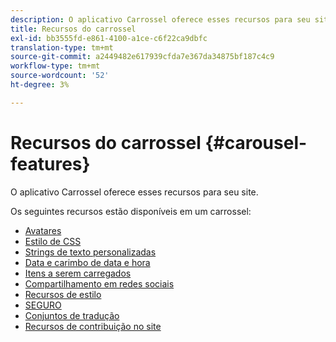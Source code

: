 ```yaml
---
description: O aplicativo Carrossel oferece esses recursos para seu site.
title: Recursos do carrossel
exl-id: bb3555fd-e861-4100-a1ce-c6f22ca9dbfc
translation-type: tm+mt
source-git-commit: a2449482e617939cfda7e367da34875bf187c4c9
workflow-type: tm+mt
source-wordcount: '52'
ht-degree: 3%

---
```


# Recursos do carrossel {#carousel-features}

O aplicativo Carrossel oferece esses recursos para seu site.

Os seguintes recursos estão disponíveis em um carrossel:

* [Avatares](/help/using/c-features-livefyre/c-styling-features/c-avatars.md#c_avatars)
* [Estilo de CSS](/help/using/c-features-livefyre/c-styling-features/c-css-styling-branding.md#c_css_styling_branding)
* [Strings de texto personalizadas](/help/using/c-features-livefyre/c-custom-text-strings.md#c_custom_text_strings)
* [Data e carimbo de data e hora](/help/using/c-features-livefyre/c-styling-features/c-date-and-timestamp.md#c_date_and_timestamp)
* [Itens a serem carregados](/help/using/c-features-livefyre/c-content-behavior-features/c-content-behavior-features.md#section_q5w_mzl_d1b)
* [Compartilhamento em redes sociais](/help/using/c-features-livefyre/c-social-sharing/c-social-sharing.md#c_social_sharing)
* [Recursos de estilo](/help/using/c-features-livefyre/c-styling-features/c-styling-features.md#c_styling_features)
* [SEGURO](/help/using/c-features-livefyre/c-about-moderation/c-moderation.md#c_moderation)
* [Conjuntos de tradução](/help/using/c-settings-other/c-translation-sets/c-translation-sets.md#c_translation_sets)
* [Recursos de contribuição no site](/help/using/c-features-livefyre/c-on-site-contribution-features.md#section_vzs_t2s_d1b)
